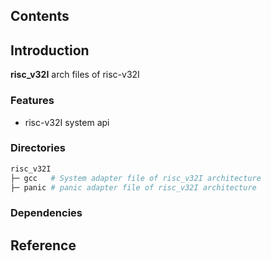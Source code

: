 ## Contents

## Introduction
**risc_v32I** arch files of risc-v32I

### Features
- risc-v32I system api

### Directories

```sh
risc_v32I
├─ gcc   # System adapter file of risc_v32I architecture
├─ panic # panic adapter file of risc_v32I architecture
```

### Dependencies

## Reference
